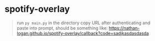 # spotify-overlay

> run `py main.py` in the directory
> copy URL after authenticating and paste into prompt, should be something like: https://nathan-logan.github.io/spotify-overlay/callback?code=sadjkasdasdasda
